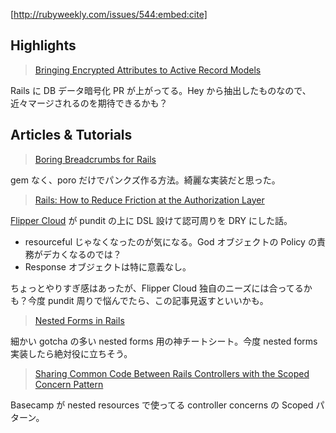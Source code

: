 [http://rubyweekly.com/issues/544:embed:cite]

## Highlights

> [Bringing Encrypted Attributes to Active Record Models](https://rubyweekly.com/link/104871/web)

Rails に DB データ暗号化 PR が上がってる。Hey から抽出したものなので、近々マージされるのを期待できるかも？

## Articles & Tutorials

> [Boring Breadcrumbs for Rails](https://rubyweekly.com/link/104886/web)

gem なく、poro だけでパンクズ作る方法。綺麗な実装だと思った。

> [Rails: How to Reduce Friction at the Authorization Layer](https://rubyweekly.com/link/104887/web)

[Flipper Cloud](https://www.flippercloud.io/) が pundit の上に DSL 設けて認可周りを DRY にした話。

- resourceful じゃなくなったのが気になる。God オブジェクトの Policy の責務がデカくなるのでは？
- Response オブジェクトは特に意義なし。

ちょっとやりすぎ感はあったが、Flipper Cloud 独自のニーズには合ってるかも？今度 pundit 周りで悩んでたら、この記事見返すといいかも。

> [Nested Forms in Rails](https://rubyweekly.com/link/104890/web)

細かい gotcha の多い nested forms 用の神チートシート。今度 nested forms 実装したら絶対役に立ちそう。

> [Sharing Common Code Between Rails Controllers with the Scoped Concern Pattern](https://rubyweekly.com/link/104892/web)

Basecamp が nested resources で使ってる controller concerns の Scoped パターン。
